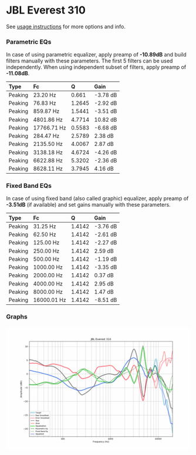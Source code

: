 # JBL Everest 310
See [usage instructions](https://github.com/jaakkopasanen/AutoEq#usage) for more options and info.

### Parametric EQs
In case of using parametric equalizer, apply preamp of **-10.89dB** and build filters manually
with these parameters. The first 5 filters can be used independently.
When using independent subset of filters, apply preamp of **-11.08dB**.

| Type    | Fc          |      Q | Gain     |
|:--------|:------------|:-------|:---------|
| Peaking | 23.20 Hz    | 0.661  | -3.78 dB |
| Peaking | 76.83 Hz    | 1.2645 | -2.92 dB |
| Peaking | 859.87 Hz   | 1.5441 | -3.51 dB |
| Peaking | 4801.86 Hz  | 4.7714 | 10.82 dB |
| Peaking | 17766.71 Hz | 0.5583 | -6.68 dB |
| Peaking | 284.47 Hz   | 2.5789 | 2.38 dB  |
| Peaking | 2135.50 Hz  | 4.0067 | 2.87 dB  |
| Peaking | 3138.18 Hz  | 4.6724 | -4.26 dB |
| Peaking | 6622.88 Hz  | 5.3202 | -2.36 dB |
| Peaking | 8628.11 Hz  | 3.7945 | 4.16 dB  |

### Fixed Band EQs
In case of using fixed band (also called graphic) equalizer, apply preamp of **-3.51dB**
(if available) and set gains manually with these parameters.

| Type    | Fc          |      Q | Gain     |
|:--------|:------------|:-------|:---------|
| Peaking | 31.25 Hz    | 1.4142 | -3.76 dB |
| Peaking | 62.50 Hz    | 1.4142 | -2.61 dB |
| Peaking | 125.00 Hz   | 1.4142 | -2.27 dB |
| Peaking | 250.00 Hz   | 1.4142 | 2.59 dB  |
| Peaking | 500.00 Hz   | 1.4142 | -1.19 dB |
| Peaking | 1000.00 Hz  | 1.4142 | -3.35 dB |
| Peaking | 2000.00 Hz  | 1.4142 | 0.37 dB  |
| Peaking | 4000.00 Hz  | 1.4142 | 2.95 dB  |
| Peaking | 8000.00 Hz  | 1.4142 | 1.47 dB  |
| Peaking | 16000.01 Hz | 1.4142 | -8.51 dB |

### Graphs
![](./JBL%20Everest%20310.png)